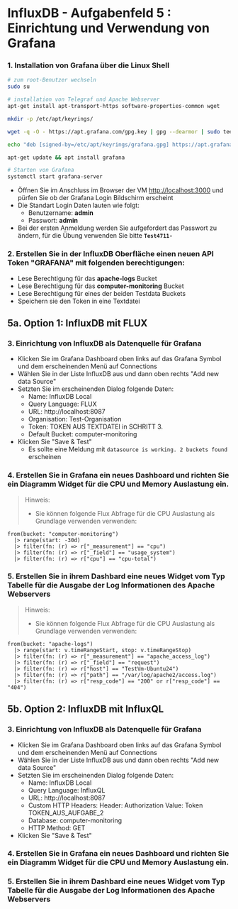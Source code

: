 # InfluxDB - Aufgabenfeld 5 : Einrichtung und Verwendung von Grafana

### 1. Installation von Grafana über die Linux Shell

```bash
# zum root-Benutzer wechseln
sudo su

# installation von Telegraf und Apache Webserver
apt-get install apt-transport-https software-properties-common wget

mkdir -p /etc/apt/keyrings/

wget -q -O - https://apt.grafana.com/gpg.key | gpg --dearmor | sudo tee /etc/apt/keyrings/grafana.gpg > /dev/null

echo "deb [signed-by=/etc/apt/keyrings/grafana.gpg] https://apt.grafana.com stable main" | sudo tee -a /etc/apt/sources.list.d/grafana.list

apt-get update && apt install grafana

# Starten von Grafana
systemctl start grafana-server
```
- Öffnen Sie im Anschluss im Browser der VM [http://localhost:3000](http://localhost:3000) und pürfen Sie ob der Grafana Login Bildschirm erscheint
- Die Standart Login Daten lauten wie folgt:
    - Benutzername: **admin**
    - Passwort: **admin**
- Bei der ersten Anmeldung werden Sie aufgefordert das Passwort zu ändern, für die Übung verwenden Sie bitte **``Test4711-``**

### 2. Erstellen Sie in der InfluxDB Oberfläche einen neuen API Token "GRAFANA" mit folgenden berechtigungen:
- Lese Berechtigung für das **apache-logs** Bucket
- Lese Berechtigung für das **computer-monitoring** Bucket
- Lese Berechtigung für eines der beiden Testdata Buckets
- Speichern sie den Token in eine Textdatei

## 5a. Option 1: InfluxDB mit FLUX 

### 3. Einrichtung von InfluxDB als Datenquelle für Grafana
- Klicken Sie im Grafana Dashboard oben links auf das Grafana Symbol und dem erscheinenden Menü auf Connections
- Wählen Sie in der Liste InfluxDB aus und dann oben rechts "Add new data Source"
- Setzten Sie im erscheinenden Dialog folgende Daten:
    - Name: InfluxDB Local
    - Query Language: FLUX
    - URL: http://localhost:8087
    - Organisation: Test-Organisation
    - Token: TOKEN AUS TEXTDATEI in SCHRITT 3.
    - Default Bucket: computer-monitoring
- Klicken Sie "Save & Test"
    - Es sollte eine Meldung mit ``datasource is working. 2 buckets found`` erscheinen

### 4. Erstellen Sie in Grafana ein neues Dashboard und richten Sie ein Diagramm Widget für die CPU und Memory Auslastung ein.

> Hinweis:
> - Sie können folgende Flux Abfrage für die CPU Auslastung als Grundlage verwenden verwenden:
```
from(bucket: "computer-monitoring")
  |> range(start: -30d)
  |> filter(fn: (r) => r["_measurement"] == "cpu")
  |> filter(fn: (r) => r["_field"] == "usage_system")
  |> filter(fn: (r) => r["cpu"] == "cpu-total")
```

### 5. Erstellen Sie in ihrem Dashbard eine neues Widget vom Typ Tabelle für die Ausgabe der Log Informationen des Apache Webservers

> Hinweis:
> - Sie können folgende Flux Abfrage für die CPU Auslastung als Grundlage verwenden verwenden:
```
from(bucket: "apache-logs")
  |> range(start: v.timeRangeStart, stop: v.timeRangeStop)
  |> filter(fn: (r) => r["_measurement"] == "apache_access_log")
  |> filter(fn: (r) => r["_field"] == "request")
  |> filter(fn: (r) => r["host"] == "TestVm-Ubuntu24")
  |> filter(fn: (r) => r["path"] == "/var/log/apache2/access.log")
  |> filter(fn: (r) => r["resp_code"] == "200" or r["resp_code"] == "404")
```

## 5b. Option 2: InfluxDB mit InfluxQL 
### 3. Einrichtung von InfluxDB als Datenquelle für Grafana
- Klicken Sie im Grafana Dashboard oben links auf das Grafana Symbol und dem erscheinenden Menü auf Connections
- Wählen Sie in der Liste InfluxDB aus und dann oben rechts "Add new data Source"
- Setzten Sie im erscheinenden Dialog folgende Daten:
    - Name: InfluxDB Local
    - Query Language: InfluxQL
    - URL: http://localhost:8087
    - Custom HTTP Headers:
        Header: Authorization
        Value: Token TOKEN_AUS_AUFGABE_2
    - Database: computer-monitoring
    - HTTP Method: GET
- Klicken Sie "Save & Test"

### 4. Erstellen Sie in Grafana ein neues Dashboard und richten Sie ein Diagramm Widget für die CPU und Memory Auslastung ein.


### 5. Erstellen Sie in ihrem Dashbard eine neues Widget vom Typ Tabelle für die Ausgabe der Log Informationen des Apache Webservers